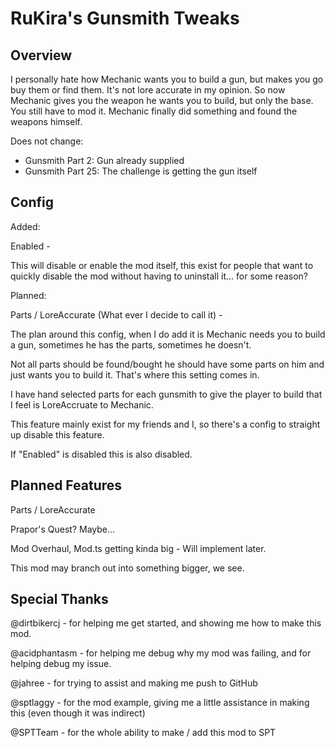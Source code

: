 # RuKira's Gunsmith Tweaks

## Overview

I personally hate how Mechanic wants you to build a gun, but makes you go buy them or find them. It's not lore accurate in my opinion.
So now Mechanic gives you the weapon he wants you to build, but only the base. You still have to mod it. Mechanic finally did something and found the weapons himself.

Does not change:
- Gunsmith Part 2: Gun already supplied
- Gunsmith Part 25: The challenge is getting the gun itself

## Config

Added: 

Enabled -

This will disable or enable the mod itself, this exist for people that want to quickly disable the mod without having to uninstall it... for some reason?

Planned:

Parts / LoreAccurate (What ever I decide to call it) -

The plan around this config, when I do add it is Mechanic needs you to build a gun, sometimes he has the parts, sometimes he doesn't.

Not all parts should be found/bought he should have some parts on him and just wants you to build it. That's where this setting comes in.

I have hand selected parts for each gunsmith to give the player to build that I feel is LoreAccruate to Mechanic.

This feature mainly exist for my friends and I, so there's a config to straight up disable this feature. 

If "Enabled" is disabled this is also disabled.

## Planned Features

Parts / LoreAccurate

Prapor's Quest? Maybe...

Mod Overhaul, Mod.ts getting kinda big - Will implement later.

This mod may branch out into something bigger, we see.

## Special Thanks

@dirtbikercj - for helping me get started, and showing me how to make this mod.

@acidphantasm - for helping me debug why my mod was failing, and for helping debug my issue.

@jahree - for trying to assist and making me push to GitHub

@sptlaggy - for the mod example, giving me a little assistance in making this (even though it was indirect)

@SPTTeam - for the whole ability to make / add this mod to SPT
